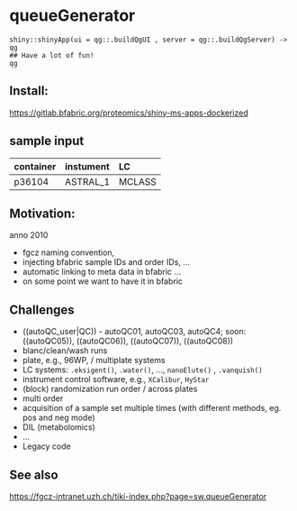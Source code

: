# queueGenerator

```
shiny::shinyApp(ui = qg::.buildQgUI , server = qg::.buildQgServer) -> qg
## Have a lot of fun!
qg
```

## Install:

https://gitlab.bfabric.org/proteomics/shiny-ms-apps-dockerized


## sample input

container | instument |LC
:---------|:----------|:-------
p36104    | ASTRAL_1  | MCLASS

## Motivation:

anno 2010

* fgcz naming convention,
* injecting bfabric sample IDs and order IDs, ...
* automatic linking to meta data in bfabric ...
* on some point we want to have it in bfabric 
    
## Challenges 

* ((autoQC_user|QC)) - autoQC01, autoQC03, autoQC4; soon: ((autoQC05)), ((autoQC06)), ((autoQC07)), ((autoQC08))
* blanc/clean/wash runs
* plate, e.g., 96WP, / multiplate systems
* LC systems: `.eksigent()`, `.water()`, ..., `nanoElute()` ,  `.vanquish()`
* instrument control software, e.g., `XCalibur`, `HyStar`
* (block) randomization run order / across plates
* multi order
* acquisition of a sample set multiple times (with different methods, eg. pos and neg mode)
* DIL (metabolomics)
* ...
* Legacy code

## See also

https://fgcz-intranet.uzh.ch/tiki-index.php?page=sw.queueGenerator
